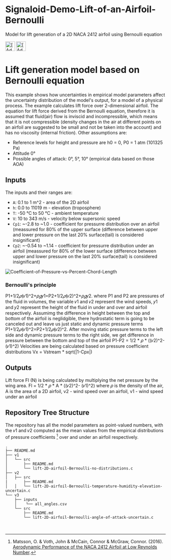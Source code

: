 # Signaloid-Demo-Lift-of-an-Airfoil-Bernoulli

Model for lift generation of a 2D NACA 2412 airfoil using Bernoulli equation

[<img src="https://assets.signaloid.io/add-to-signaloid-cloud-logo-dark-v6.png#gh-dark-mode-only" alt="[Add to signaloid.io]" height="30">](https://signaloid.io/repositories?connect=https://github.com/MaximPetrusenko/Signaloid-Demo-Lift-of-an-Airfoil-Bernoulli#gh-dark-mode-only)
[<img src="https://assets.signaloid.io/add-to-signaloid-cloud-logo-light-v6.png#gh-light-mode-only" alt="[Add to signaloid.io]" height="30">](https://signaloid.io/repositories?connect=https://github.com/MaximPetrusenko/Signaloid-Demo-Lift-of-an-Airfoil-Bernoulli#gh-light-mode-only)

# Lift generation model based on Bernoulli equation
This example shows how uncertainties in empirical model parameters affect the uncertainty distribution of the model's output, for a model of a physical process. The example calculates lift force over 2-dimensional airfoil. The equation for lift force derived from the Bernoulli equation, therefore it is assumed that fluid(air) flow is inviscid and incompressible, which means that it is not compressible (density changes in the air at different points on an airfoil are suggested to be small and not be taken into the account) and has no viscosity (internal friction). 
Other assumptions are:
- Reference levels for height and pressure are h0 = 0, P0 = 1 atm (101325 Pa)
- Attitude 0°
- Possible angles of attack: 0°, 5°, 10° (empirical data based on those AOA)

## Inputs
The inputs and their ranges are:
  -	`A`:		0.1 to 1 m^2 - area of the 2D airfoil
  -	`h`:	  0.0 to 11019 m - elevation (troposphere)
  - `T`:	  -50 °C to 50 °C - ambient temperature
  -	`V`:		10 to 343 m/s - velocity below supersonic speed
  -	`Сp1`:	~-2.8 to ~1.0 - coefficient for pressurre distribution over an airfoil (meassured for 80% of the upper surface (difference between upper and lower pressure on the last 20% surface(tail) is considered insignificant)
  -	`Сp2`:	~-0.54 to ~1.14 - coefficient for pressurre distribution under an airfoil (meassured for 80% of the lower surface (difference between upper and lower pressure on the last 20% surface(tail) is considered insignificant)
  
![Coefficient-of-Pressure-vs-Percent-Chord-Length](https://user-images.githubusercontent.com/72452482/220147400-506b3916-9d18-4a7d-9139-2214d3a66bc1.png)

### Bernoulli's principle
P1+1/2*𝜌*(𝑣1)^2+𝜌*𝑔*𝑦1=P2+1/2*𝜌*(𝑣2)^2+𝜌*𝑔*𝑦2. where P1 and P2 are pressures of the fluid in volumes, the variable 𝑣1 and 𝑣2 represent the wind speeds, 𝑦1 and 𝑦2 represent the height of the fluid in under and over and airfoil respectively.
Assumimg the difference in height between the top and bottom of the airfoil is neglidgible, there hydrostatic term is going to be canceled out and leave us just static and dynamic pressure terms
P1+1/2*𝜌*(𝑣1)^2=P2+1/2*𝜌*(𝑣2)^2.
After moving static pressure terms to the left side and dynamic pressure terms to the right side, we get difference in pressure between the bottom and top of the airfoil
P1-P2 = 1/2 * 𝜌 * ((𝑣2)^2- (𝑣1)^2)
Velocities are being calculated based on pressure coefficient distributions 
Vx = Vstream * sqrt(|1-Cpx|)
## Outputs
Lift force Fl (N) is being calculated by multiplying the net pressure by the wing area.
Fl = 1/2 * 𝜌 * A  * ((𝑣2)^2- (𝑣1)^2)
where 𝜌 is the density of the air, A is the area of a 2D airfoil, v2 - wind speed over an airfoil, v1 - wind speed under an airfoil
 
## Repository Tree Structure
The repository has all the model parameters as point-valued numbers, with the 𝑣1 and 𝑣2 computed as the mean values from the empirical distributions of pressure coefficients [^0] over and under an airfoil respectively.

```
.
├── README.md
├── v1
│   └── src
│       ├── README.md
│       └── lift-2D-airfoil-Bernoulli-no-distributions.c
├── v2
│   ├── src
|       ├── README.md
│   │   └── lift-2D-airfoil-Bernoulli-temperature-humidity-elevation-uncertain.c
└── v3
    ├── inputs
    │    └── all_angles.csv
    └── src
        ├── README.md
        └── lift-2D-airfoil-Bernoulli-angle-of-attack-uncertain.c

```
<br/>

[^0]: Matsson, O. & Voth, John & McCain, Connor & McGraw, Connor. (2016). [Aerodynamic Performance of the NACA 2412 Airfoil at Low Reynolds Number](https://www.researchgate.net/publication/319271205_Aerodynamic_Performance_of_the_NACA_2412_Airfoil_at_Low_Reynolds_Number).

